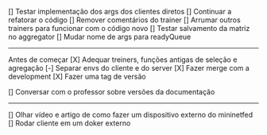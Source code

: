 [] Testar implementação dos args dos clientes diretos
[] Continuar a refatorar o código
[] Remover comentários do trainer
[] Arrumar outros trainers para funcionar com o código novo
[] Testar salvamento da matriz no aggregator
[] Mudar nome de args para readyQueue

---

Antes de começar
[X] Adequar treiners, funções antigas de seleção e agregação
[-] Separar envs do cliente e do server
[X] Fazer merge com a development
[X] Fazer uma tag de versão

[] Conversar com o professor sobre versões da documentação

---

[] Olhar vídeo e artigo de como fazer um dispositivo externo do mininetfed
[] Rodar cliente em um doker externo
